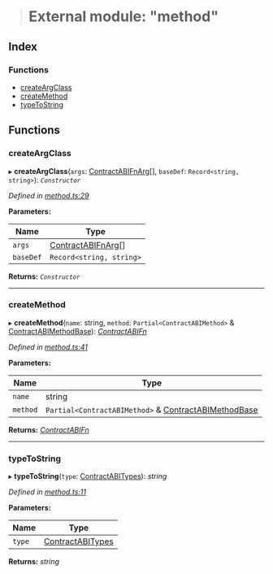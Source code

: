 > # External module: "method"

## Index

### Functions

* [createArgClass](_method_.md#createargclass)
* [createMethod](_method_.md#createmethod)
* [typeToString](_method_.md#typetostring)

## Functions

###  createArgClass

▸ **createArgClass**(`args`: [ContractABIFnArg](../interfaces/_types_.contractabifnarg.md)[], `baseDef`: `Record<string, string>`): *`Constructor`*

*Defined in [method.ts:29](https://github.com/polkadot-js/api/blob/a9746b3/packages/api-contract/src/method.ts#L29)*

**Parameters:**

Name | Type |
------ | ------ |
`args` | [ContractABIFnArg](../interfaces/_types_.contractabifnarg.md)[] |
`baseDef` | `Record<string, string>` |

**Returns:** *`Constructor`*

___

###  createMethod

▸ **createMethod**(`name`: string, `method`: `Partial<ContractABIMethod>` & [ContractABIMethodBase](../interfaces/_types_.contractabimethodbase.md)): *[ContractABIFn](../interfaces/_types_.contractabifn.md)*

*Defined in [method.ts:41](https://github.com/polkadot-js/api/blob/a9746b3/packages/api-contract/src/method.ts#L41)*

**Parameters:**

Name | Type |
------ | ------ |
`name` | string |
`method` | `Partial<ContractABIMethod>` & [ContractABIMethodBase](../interfaces/_types_.contractabimethodbase.md) |

**Returns:** *[ContractABIFn](../interfaces/_types_.contractabifn.md)*

___

###  typeToString

▸ **typeToString**(`type`: [ContractABITypes](_types_.md#contractabitypes)): *string*

*Defined in [method.ts:11](https://github.com/polkadot-js/api/blob/a9746b3/packages/api-contract/src/method.ts#L11)*

**Parameters:**

Name | Type |
------ | ------ |
`type` | [ContractABITypes](_types_.md#contractabitypes) |

**Returns:** *string*